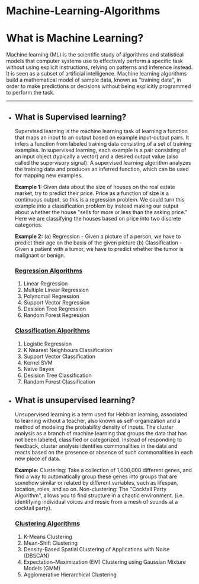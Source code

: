 # Machine-Learning-Algorithms
 <h1>What is Machine Learning?</h1>
 Machine learning (ML) is the scientific study of algorithms and statistical models that computer systems use to effectively perform a 
 specific task without using explicit instructions, relying on patterns and inference instead. It is seen as a subset of artificial 
 intelligence. Machine learning algorithms build a mathematical model of sample data, known as "training data", in order to make 
 predictions or decisions without being explicitly programmed to perform the task.
<hr>
<ul>
<li><h2>What is Supervised learning?</h2></li>
 Supervised learning is the machine learning task of learning a function that maps an input to an output based on example input-output pairs. It infers a function from labeled training data consisting of a set of training examples. In supervised learning, each example is a pair consisting of an input object (typically a vector) and a desired output value (also called the supervisory signal). A supervised learning algorithm analyzes the training data and produces an inferred function, which can be used for mapping new examples.
 <p><b>Example 1:</b>
Given data about the size of houses on the real estate market, try to predict their price. Price as a function of size is a continuous output, so this is a regression problem.
We could turn this example into a classification problem by instead making our output about whether the house "sells for more or less than the asking price." Here we are classifying the houses based on price into two discrete categories.
  </p>
<p><b>Example 2:</b>
(a) Regression - Given a picture of a person, we have to predict their age on the basis of the given picture
(b) Classification - Given a patient with a tumor, we have to predict whether the tumor is malignant or benign.</p>

 <h3><u>Regression Algorithms</u></h3>
       <ol>
        <li>Linear Regression</li>
        <li>Multiple Linear Regression</li>
        <li>Polynomail Regression</li>
        <li>Support Vector Regression</li>
        <li>Desision Tree Regression</li>
        <li>Random Forest Regression</li>
       </ol>
 
  <h3><u>Classification Algorithms</u></h3>
  <ol>
        <li>Logistic Regression</li>
        <li>K Nearest Neighbours Classification</li>
        <li>Support Vector Classification</li>
        <li>Kernel SVM</li>
        <li>Naive Bayes</li>
        <li>Desision Tree Classification</li>
        <li>Random Forest Classification</li>
       </ol>
 
<li><h2>What is unsupervised learning?</h2></li>
Unsupervised learning is a term used for Hebbian learning, associated to learning without a teacher, also known as self-organization and a method of modeling the probability density of inputs. The cluster analysis as a branch of machine learning that groups the data that has not been labeled, classified or categorized. Instead of responding to feedback, cluster analysis identifies commonalities in the data and reacts based on the presence or absence of such commonalities in each new piece of data.
<p><b>Example:</b>
Clustering: Take a collection of 1,000,000 different genes, and find a way to automatically group these genes into groups that are somehow similar or related by different variables, such as lifespan, location, roles, and so on.
Non-clustering: The "Cocktail Party Algorithm", allows you to find structure in a chaotic environment. (i.e. identifying individual voices and music from a mesh of sounds at a cocktail party).</p>


  <h3><u>Clustering Algorithms</u></h3>
  <ol>
        <li>K-Means Clustering</li>
        <li>Mean-Shift Clustering</li>
        <li>Density-Based Spatial Clustering of Applications with Noise (DBSCAN)</li>
        <li>Expectation–Maximization (EM) Clustering using Gaussian Mixture Models (GMM)</li>
        <li>Agglomerative Hierarchical Clustering</li>
       </ol>
</ul>
